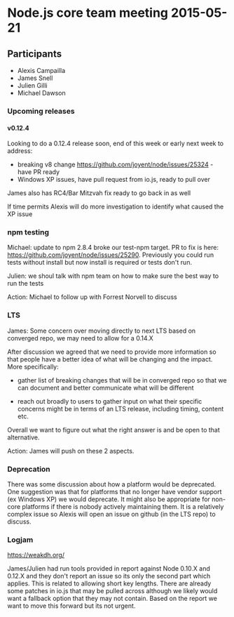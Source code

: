 # Node.js core team meeting 2015-05-21

## Participants

* Alexis Campailla
* James Snell
* Julien Gilli
* Michael Dawson

### Upcoming releases

#### v0.12.4

Looking to do a 0.12.4 release soon, end of this week or early next week to address:

* breaking v8 change <https://github.com/joyent/node/issues/25324> - have PR ready
* Windows XP issues, have pull request from io.js, ready to pull over

James also has RC4/Bar Mitzvah fix ready to go back in as well

If time permits Alexis will do more investigation to identify what caused the XP issue

### npm testing

Michael: update to npm 2.8.4 broke our test-npm target.  PR to fix is here:
<https://github.com/joyent/node/issues/25290>.  Previously you could run tests without
install but now install is required or tests don't run.

Julien: we shoul talk with npm team on how to make sure the best way to run the tests

Action: Michael to follow up with Forrest Norvell to discuss

### LTS

James: Some concern over moving directly to next LTS based on converged repo, we may need
to allow for a 0.14.X

After discussion we agreed that we need to provide more information so that people have
a better idea of what will be changing and the impact.  More specifically:

* gather list of breaking changes that will be in converged repo so that we can document
and better communicate what will be different

* reach out broadly to users to gather input on what their specific concerns might be
in terms of an LTS release, including timing, content etc.

Overall we want to figure out what the right answer is and be open to that alternative.

Action: James will push on these 2 aspects.

### Deprecation

There was some discussion about how a platform would be deprecated.  One suggestion was that for
platforms that no longer have vendor support (ex Windows XP) we would deprecate.  It might also
be appropriate for non-core platforms if there is nobody actively maintaining them.   It is a relatively
complex issue so Alexis will open an issue on github (in the LTS repo) to discuss.

### Logjam

<https://weakdh.org/>

James/Julien had run tools provided in report against Node 0.10.X and 0.12.X and they don't report an
issue so its only the second part which applies.  This is related to allowing short key lengths.
There are already some patches in io.js that may be pulled across although we likely would want a
fallback option that they may not contain.  Based on the report we want to move this forward but
its not urgent.
